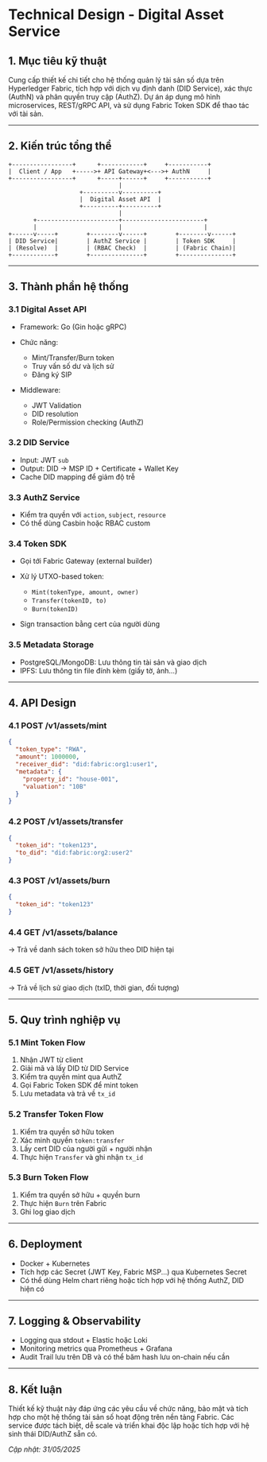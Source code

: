 # Technical Design - Digital Asset Service

## 1. Mục tiêu kỹ thuật

Cung cấp thiết kế chi tiết cho hệ thống quản lý tài sản số dựa trên Hyperledger Fabric, tích hợp với dịch vụ định danh (DID Service), xác thực (AuthN) và phân quyền truy cập (AuthZ). Dự án áp dụng mô hình microservices, REST/gRPC API, và sử dụng Fabric Token SDK để thao tác với tài sản.

---

## 2. Kiến trúc tổng thể

```
+-----------------+      +------------+     +-----------+
|  Client / App   +----->+ API Gateway+<--->+ AuthN     |
+-----------------+      +-----+------+     +-----------+
                               |
                    +----------v----------+
                    |  Digital Asset API  |
                    +----------+----------+
                               |
       +-----------------------+-----------------------+
       |                       |                       |
+------v-----+        +--------v------+        +--------v------+
| DID Service|        | AuthZ Service |        | Token SDK     |
| (Resolve)  |        | (RBAC Check)  |        | (Fabric Chain)|
+------------+        +---------------+        +---------------+
```

---

## 3. Thành phần hệ thống

### 3.1 Digital Asset API

* Framework: Go (Gin hoặc gRPC)
* Chức năng:

  * Mint/Transfer/Burn token
  * Truy vấn số dư và lịch sử
  * Đăng ký SIP
* Middleware:

  * JWT Validation
  * DID resolution
  * Role/Permission checking (AuthZ)

### 3.2 DID Service

* Input: JWT `sub`
* Output: DID → MSP ID + Certificate + Wallet Key
* Cache DID mapping để giảm độ trễ

### 3.3 AuthZ Service

* Kiểm tra quyền với `action`, `subject`, `resource`
* Có thể dùng Casbin hoặc RBAC custom

### 3.4 Token SDK

* Gọi tới Fabric Gateway (external builder)
* Xử lý UTXO-based token:

  * `Mint(tokenType, amount, owner)`
  * `Transfer(tokenID, to)`
  * `Burn(tokenID)`
* Sign transaction bằng cert của người dùng

### 3.5 Metadata Storage

* PostgreSQL/MongoDB: Lưu thông tin tài sản và giao dịch
* IPFS: Lưu thông tin file đính kèm (giấy tờ, ảnh...)

---

## 4. API Design

### 4.1 POST /v1/assets/mint

```json
{
  "token_type": "RWA",
  "amount": 1000000,
  "receiver_did": "did:fabric:org1:user1",
  "metadata": {
    "property_id": "house-001",
    "valuation": "10B"
  }
}
```

### 4.2 POST /v1/assets/transfer

```json
{
  "token_id": "token123",
  "to_did": "did:fabric:org2:user2"
}
```

### 4.3 POST /v1/assets/burn

```json
{
  "token_id": "token123"
}
```

### 4.4 GET /v1/assets/balance

→ Trả về danh sách token sở hữu theo DID hiện tại

### 4.5 GET /v1/assets/history

→ Trả về lịch sử giao dịch (txID, thời gian, đối tượng)

---

## 5. Quy trình nghiệp vụ

### 5.1 Mint Token Flow

1. Nhận JWT từ client
2. Giải mã và lấy DID từ DID Service
3. Kiểm tra quyền mint qua AuthZ
4. Gọi Fabric Token SDK để mint token
5. Lưu metadata và trả về `tx_id`

### 5.2 Transfer Token Flow

1. Kiểm tra quyền sở hữu token
2. Xác minh quyền `token:transfer`
3. Lấy cert DID của người gửi + người nhận
4. Thực hiện `Transfer` và ghi nhận `tx_id`

### 5.3 Burn Token Flow

1. Kiểm tra quyền sở hữu + quyền burn
2. Thực hiện `Burn` trên Fabric
3. Ghi log giao dịch

---

## 6. Deployment

* Docker + Kubernetes
* Tích hợp các Secret (JWT Key, Fabric MSP...) qua Kubernetes Secret
* Có thể dùng Helm chart riêng hoặc tích hợp với hệ thống AuthZ, DID hiện có

---

## 7. Logging & Observability

* Logging qua stdout + Elastic hoặc Loki
* Monitoring metrics qua Prometheus + Grafana
* Audit Trail lưu trên DB và có thể băm hash lưu on-chain nếu cần

---

## 8. Kết luận

Thiết kế kỹ thuật này đáp ứng các yêu cầu về chức năng, bảo mật và tích hợp cho một hệ thống tài sản số hoạt động trên nền tảng Fabric. Các service được tách biệt, dễ scale và triển khai độc lập hoặc tích hợp với hệ sinh thái DID/AuthZ sẵn có.

*Cập nhật: 31/05/2025*
